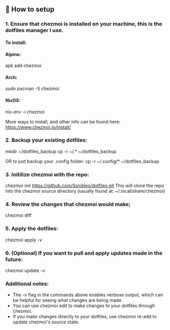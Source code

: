 ## 🚀 How to setup
### 1. Ensure that chezmoi is installed on your machine, this is the dotfiles manager I use.
#### To install:

#### Alpine:
apk add chezmoi

#### Arch:
sudo pacman -S chezmoi

#### NixOS:
nix-env -i chezmoi

More ways to install, and other info can be found here: 
https://www.chezmoi.io/install/

### 2. Backup your existing dotfiles:
mkdir ~/dotfiles_backup
cp -r ~/.* ~/dotfiles_backup

OR to just backup your .config folder:
cp -r ~/.config/* ~/dotfiles_backup

### 3. Initilize chezmoi with the repo:
chezmoi init https://github.com/Ssnibles/dotfiles.git
This will clone the repo into the chezmoi source directory (usually found at: ~/.local/share/chezmoi)

### 4. Review the changes that chezmoi would make;
chezmoi diff

### 5. Apply the dotfiles:
chezmoi apply -v

### 6. (Optional) If you want to pull and apply updates made in the future: 
chezmoi update -v

### Additional notes:
- The -v flag in the commands above enables verbose output, which can be helpful for seeing what changes are being made.
- You can use chezmoi edit <file> to make changes to your dotfiles through chezmoi.
- If you make changes directly to your dotfiles, use chezmoi re-add to update chezmoi's source state.

